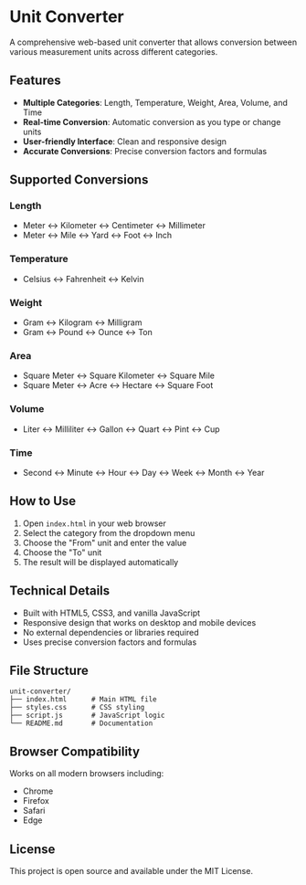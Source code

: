 # Unit Converter

A comprehensive web-based unit converter that allows conversion between various measurement units across different categories.

## Features

- **Multiple Categories**: Length, Temperature, Weight, Area, Volume, and Time
- **Real-time Conversion**: Automatic conversion as you type or change units
- **User-friendly Interface**: Clean and responsive design
- **Accurate Conversions**: Precise conversion factors and formulas

## Supported Conversions

### Length
- Meter ↔ Kilometer ↔ Centimeter ↔ Millimeter
- Meter ↔ Mile ↔ Yard ↔ Foot ↔ Inch

### Temperature
- Celsius ↔ Fahrenheit ↔ Kelvin

### Weight
- Gram ↔ Kilogram ↔ Milligram
- Gram ↔ Pound ↔ Ounce ↔ Ton

### Area
- Square Meter ↔ Square Kilometer ↔ Square Mile
- Square Meter ↔ Acre ↔ Hectare ↔ Square Foot

### Volume
- Liter ↔ Milliliter ↔ Gallon ↔ Quart ↔ Pint ↔ Cup

### Time
- Second ↔ Minute ↔ Hour ↔ Day ↔ Week ↔ Month ↔ Year

## How to Use

1. Open `index.html` in your web browser
2. Select the category from the dropdown menu
3. Choose the "From" unit and enter the value
4. Choose the "To" unit
5. The result will be displayed automatically

## Technical Details

- Built with HTML5, CSS3, and vanilla JavaScript
- Responsive design that works on desktop and mobile devices
- No external dependencies or libraries required
- Uses precise conversion factors and formulas

## File Structure

```
unit-converter/
├── index.html      # Main HTML file
├── styles.css      # CSS styling
├── script.js       # JavaScript logic
└── README.md       # Documentation
```

## Browser Compatibility

Works on all modern browsers including:
- Chrome
- Firefox
- Safari
- Edge

## License

This project is open source and available under the MIT License.

